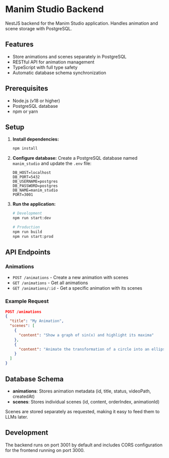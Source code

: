 # Manim Studio Backend

NestJS backend for the Manim Studio application. Handles animation and scene storage with PostgreSQL.

## Features

- Store animations and scenes separately in PostgreSQL
- RESTful API for animation management
- TypeScript with full type safety
- Automatic database schema synchronization

## Prerequisites

- Node.js (v18 or higher)
- PostgreSQL database
- npm or yarn

## Setup

1. **Install dependencies:**
   ```bash
   npm install
   ```

2. **Configure database:**
   Create a PostgreSQL database named `manim_studio` and update the `.env` file:
   ```env
   DB_HOST=localhost
   DB_PORT=5432
   DB_USERNAME=postgres
   DB_PASSWORD=postgres
   DB_NAME=manim_studio
   PORT=3001
   ```

3. **Run the application:**
   ```bash
   # Development
   npm run start:dev
   
   # Production
   npm run build
   npm run start:prod
   ```

## API Endpoints

### Animations

- `POST /animations` - Create a new animation with scenes
- `GET /animations` - Get all animations
- `GET /animations/:id` - Get a specific animation with its scenes

### Example Request

```json
POST /animations
{
  "title": "My Animation",
  "scenes": [
    {
      "content": "Show a graph of sin(x) and highlight its maxima"
    },
    {
      "content": "Animate the transformation of a circle into an ellipse"
    }
  ]
}
```

## Database Schema

- **animations**: Stores animation metadata (id, title, status, videoPath, createdAt)
- **scenes**: Stores individual scenes (id, content, orderIndex, animationId)

Scenes are stored separately as requested, making it easy to feed them to LLMs later.

## Development

The backend runs on port 3001 by default and includes CORS configuration for the frontend running on port 3000. 
